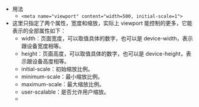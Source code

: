 - 用法
	- `<meta name="viewport" content="width=500, initial-scale=1">`
- 这里只指定了两个属性，宽度和缩放，实际上 viewport 能控制的更多，它能表示的全部属性如下：
	- width：页面宽度，可以取值具体的数字，也可以是 device-width，表示跟设备宽度相等。
	- height：页面高度，可以取值具体的数字，也可以是 device-height，表示跟设备高度相等。
	- initial-scale：初始缩放比例。
	- minimum-scale：最小缩放比例。
	- maximum-scale：最大缩放比例。
	- user-scalable：是否允许用户缩放。
	-